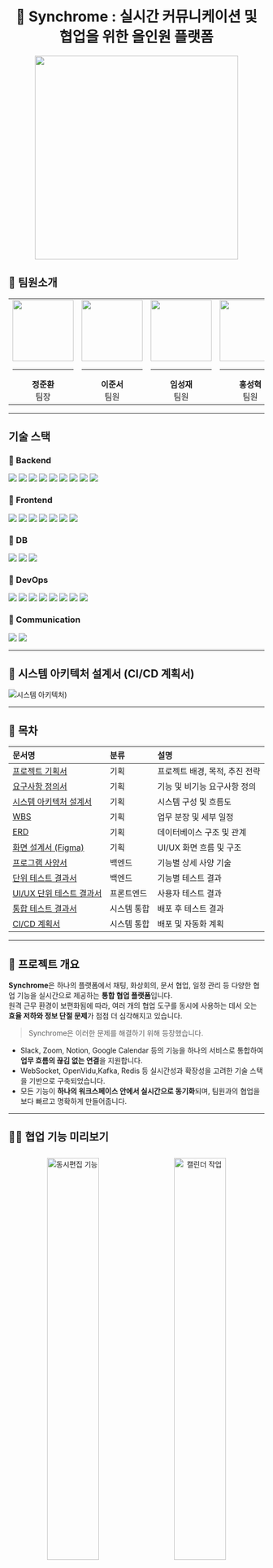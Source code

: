 <h1 align="center">💼 Synchrome : 실시간 커뮤니케이션 및 협업을 위한 올인원 플랫폼</h1>
<p align="center">
  <img src="https://github.com/beyond-sw-camp/be11-fin-2team-SynChrome-BE/blob/main/images/new_synchrome%EB%A1%9C%EA%B3%A0.png" width="400">
</p>

## 📌 팀원소개
<div align="center">
<table>
  <tr>
    <td align="center" width="150">
      <img src="https://github.com/beyond-sw-camp/be11-2nd-ChulungChulung-StomachForce-FE/blob/main/src/assets/%EC%8B%AC%EC%88%9C.jpeg?raw=true" width="120" height="120">
      <hr>
      <b>정준환</b><br>팀장
    </td>
    <td align="center" width="150">
      <img src="https://github.com/beyond-sw-camp/be11-2nd-ChulungChulung-StomachForce-FE/blob/main/src/assets/%EB%A7%88%EC%A7%80%EC%8B%9C%EB%AF%93%E3%84%B4.png?raw=true" width="120" height="120">
      <hr>
      <b>이준서</b><br>팀원
    </td>
    <td align="center" width="150">
      <img src="https://github.com/beyond-sw-camp/be11-2nd-ChulungChulung-StomachForce-FE/blob/main/src/assets/%EB%B0%94%ED%8A%B8%EC%8B%AC%EC%8A%A8.jpeg?raw=true" width="120" height="120">
      <hr>
      <b>임성재</b><br>팀원
    </td>
    <td align="center" width="150">
      <img src="https://github.com/beyond-sw-camp/be11-2nd-ChulungChulung-StomachForce-FE/blob/main/src/assets/%EB%B0%94%ED%8A%B8%EC%8B%AC%EC%8A%A8.png?raw=true" width="120" height="120">
      <hr>
      <b>홍성혁</b><br>팀원
    </td>
  </tr>
</table>
</div>

---

## 기술 스택  

### 📌 Backend  
<div>
  <img src="https://img.shields.io/badge/Spring-6DB33F?style=flat-square&logo=Spring&logoColor=white">
  <img src="https://img.shields.io/badge/SpringBoot-6DB33F?style=flat-square&logo=SpringBoot&logoColor=white">
  <img src="https://img.shields.io/badge/SpringSecurity-6DB33F?style=flat-square&logo=SpringSecurity&logoColor=white">
  <img src="https://img.shields.io/badge/SpringDataJPA-26A641?style=flat-square&logo=Hibernate&logoColor=white">
  <img src="https://img.shields.io/badge/Gradle-02303A?style=flat-square&logo=Gradle&logoColor=white">
  <img src="https://img.shields.io/badge/JWT-000000?style=flat-square&logo=jsonwebtokens&logoColor=white">
  <img src="https://img.shields.io/badge/Hibernate-59666C?style=flat-square&logo=Hibernate&logoColor=white">
  <img src="https://img.shields.io/badge/Docker-2496ED?style=flat-square&logo=Docker&logoColor=white">
  <img src="https://img.shields.io/badge/WebSocket-000000?style=flat-square&logo=WebSocket&logoColor=white">
</div>

### 📌 Frontend  
<div>
  <img src="https://img.shields.io/badge/CSS3-1572B6?style=flat-square&logo=CSS3&logoColor=white">
  <img src="https://img.shields.io/badge/HTML5-E34F26?style=flat-square&logo=HTML5&logoColor=white">
  <img src="https://img.shields.io/badge/JavaScript-F7DF1E?style=flat-square&logo=JavaScript&logoColor=black">
  <img src="https://img.shields.io/badge/Vue.js-4FC08D?style=flat-square&logo=Vue.js&logoColor=white">
  <img src="https://img.shields.io/badge/Axios-764ABC?style=flat-square&logo=Axios&logoColor=white">
  <img src="https://img.shields.io/badge/VueRouter-4FC08D?style=flat-square&logo=Vue.js&logoColor=white">
  <img src="https://img.shields.io/badge/Vuetify-1867C0?style=flat-square&logo=Vuetify&logoColor=white">
</div>

### 📌 DB  
<div>
  <img src="https://img.shields.io/badge/MariaDB-003545?style=flat-square&logo=MariaDB&logoColor=white">
  <img src="https://img.shields.io/badge/Redis-DC382D?style=flat-square&logo=Redis&logoColor=white">
  <img src="https://img.shields.io/badge/AmazonS3-569A31?style=flat-square&logo=AmazonS3&logoColor=white">
</div>

### 📌 DevOps  
<div>
  <img src="https://img.shields.io/badge/Kubernetes-326CE5?style=flat-square&logo=Kubernetes&logoColor=white">
  <img src="https://img.shields.io/badge/AmazonEKS-FF9900?style=flat-square&logo=AmazonEKS&logoColor=white">
  <img src="https://img.shields.io/badge/AmazonEC2-FF9900?style=flat-square&logo=AmazonEC2&logoColor=white">
  <img src="https://img.shields.io/badge/Docker-2496ED?style=flat-square&logo=Docker&logoColor=white">
  <img src="https://img.shields.io/badge/AmazonRDS-527FFF?style=flat-square&logo=AmazonRDS&logoColor=white">
  <img src="https://img.shields.io/badge/AmazonS3-569A31?style=flat-square&logo=AmazonS3&logoColor=white">
  <img src="https://img.shields.io/badge/AmazonRoute53-FF9900?style=flat-square&logo=AmazonRoute53&logoColor=white">
  <img src="https://img.shields.io/badge/GitHubActions-2088FF?style=flat-square&logo=GitHubActions&logoColor=white">
</div>



### 📌 Communication  
<div>
  <img src="https://img.shields.io/badge/Discord-5865F2?style=flat-square&logo=Discord&logoColor=white">
  <img src="https://img.shields.io/badge/GitHub-181717?style=flat-square&logo=GitHub&logoColor=white">
</div>

---

## 📑 시스템 아키텍처 설계서 (CI/CD 계획서)
![시스템 아키텍처](https://github.com/beyond-sw-camp/be11-fin-2team-SynChrome-BE/blob/main/images/drawio.png?raw=true))  

---

## 📄 목차

| 문서명 | 분류 | 설명 |
|:--|:--|:--|
| [프로젝트 기획서](#-프로젝트-기획서-프로젝트기획) | 기획 | 프로젝트 배경, 목적, 추진 전략 |
| [요구사항 정의서](https://docs.google.com/spreadsheets/d/1nOe75VhnAemKxZIbsGkTzGwdzArp8Akl8MRr9XVAgQU/edit?gid=1069002790#gid=1069002790) | 기획 | 기능 및 비기능 요구사항 정의 |
| [시스템 아키텍처 설계서](#-시스템-아키텍처-설계서-cicd-계획서) | 기획 | 시스템 구성 및 흐름도 |
| [WBS](https://docs.google.com/spreadsheets/d/1nOe75VhnAemKxZIbsGkTzGwdzArp8Akl8MRr9XVAgQU/edit?gid=1938375019#gid=1938375019) | 기획 | 업무 분장 및 세부 일정 |
| [ERD](https://www.erdcloud.com/d/4bmoj8iAdXqZrvMs5) | 기획 | 데이터베이스 구조 및 관계 |
| [화면 설계서 (Figma)](https://www.figma.com/design/uPfg5bZWj3IgpGT3QXOHVM/Synchrome?node-id=17-2&p=f&t=5fHFmbCF45cLCuo1-0) | 기획 | UI/UX 화면 흐름 및 구조 |
| [프로그램 사양서](https://docs.google.com/spreadsheets/d/1nOe75VhnAemKxZIbsGkTzGwdzArp8Akl8MRr9XVAgQU/edit?gid=282459126#gid=282459126) | 백엔드 | 기능별 상세 사양 기술 |
| [단위 테스트 결과서](https://documenter.getpostman.com/view/41079375/2sB2cYbzyZ) | 백엔드 | 기능별 테스트 결과 |
| [UI/UX 단위 테스트 결과서](#-uiux-단위-테스트-결과서-프론트엔드-설계-및-구축) | 프론트엔드 | 사용자 테스트 결과 |
| [통합 테스트 결과서](#-배포-후-통합-테스트-결과서-시스템-통합) | 시스템 통합 | 배포 후 테스트 결과 |
| [CI/CD 계획서](./docs/CICD_계획서.pdf) | 시스템 통합 | 배포 및 자동화 계획 |

---

## 📖 프로젝트 개요

**Synchrome**은 하나의 플랫폼에서 채팅, 화상회의, 문서 협업, 일정 관리 등 다양한 협업 기능을 실시간으로 제공하는 **통합 협업 플랫폼**입니다.  
원격 근무 환경이 보편화됨에 따라, 여러 개의 협업 도구를 동시에 사용하는 데서 오는 **효율 저하와 정보 단절 문제**가 점점 더 심각해지고 있습니다.

> Synchrome은 이러한 문제를 해결하기 위해 등장했습니다.

- Slack, Zoom, Notion, Google Calendar 등의 기능을 하나의 서비스로 통합하여 **업무 흐름의 끊김 없는 연결**을 지원합니다.
- WebSocket, OpenVidu,Kafka, Redis 등 실시간성과 확장성을 고려한 기술 스택을 기반으로 구축되었습니다.
- 모든 기능이 **하나의 워크스페이스 안에서 실시간으로 동기화**되며, 팀원과의 협업을 보다 빠르고 명확하게 만들어줍니다.

---

## 🧑‍💻 협업 기능 미리보기

<div align="center">
  <img src="https://github.com/beyond-sw-camp/be11-fin-2team-SynChrome-BE/blob/main/images/%EB%8F%99%EC%8B%9C%ED%8E%B8%EC%A7%91%201.gif" width="45%" style="margin: 10px;" alt="동시편집 기능" />
  <img src="https://github.com/beyond-sw-camp/be11-fin-2team-SynChrome-BE/blob/main/images/%EC%BA%98%EB%A6%B0%EB%8D%941.gif" width="45%" style="margin: 10px;" alt="캘린더 작업" />
</div>

<br>

<p align="center">
  <b>📝 실시간 문서 동시 편집</b>과 <b>📅 일정 등록/조회</b> 기능을 통해  
  팀원 간의 원활한 협업과 계획 수립을 지원합니다.
</p>

---

### ✅ 주요 기능 요약

- **1️⃣ 실시간 커뮤니케이션 및 협업**
  - 실시간 채널 기반 채팅
  - 메시지 스레드, 답장, 이모지 반응, 전달 기능
  - 유저 멘션 및 실시간 알림
  - 브라우저 기반 화상회의 (OpenVidu): 입장/종료, 화면 공유, 마이크/카메라 설정, 회의 녹화

- **2️⃣ 문서 관리**
  - Notion 스타일의 블록 기반 캔버스 에디터
  - 실시간 멀티유저 동시 편집 (WebSocket 기반)
  - 블록 복제/삭제, 글꼴 변경, 줄바꿈 등 에디터 기능 제공

- **3️⃣ 스마트 검색 및 확장성**
  - Opensearch 기반 메시지 검색
  - 마이크로서비스 아키텍처(MSA) 구조로 유연한 기능 확장 지원
  - 모든 데이터는 Kafka + Redis 기반으로 비동기 처리 및 실시간 동기화

- **4️⃣ 일정 관리 기능**
  - 캘린더 기반 일정 등록 및 관리
  - 반복 일정/연속 일정 기능
  - 워크스페이스, 카테고리 이중 필터 제공

---

## 📑 프로젝트 기획서 (프로젝트기획)

### 📌 1. 프로젝트 추진 배경

최근 협업 도구의 사용은 더욱 다양해지고 있으나, 다음과 같은 문제가 반복되고 있습니다:

| 문제점 | 설명 |
|--------|------|
| 툴 간 전환 피로도 | 채팅, 회의, 문서 작성, 일정 관리를 각각 다른 앱에서 수행해야 함 |
| 정보 단절 | 각 툴 간 데이터 연동이 없거나 느려 협업의 연속성이 떨어짐 |
| 높은 비용 | 다양한 SaaS 툴의 유료 플랜이 중복되어 사용료가 증가함 |
| 실시간성 부족 | 즉각적인 피드백이 어려워 업무 지연이 발생함 |

이러한 문제를 해결하기 위해 Synchrome은 모든 협업 기능을 **하나의 플랫폼**에 통합하여  
**업무 몰입도 향상, 정보의 실시간 동기화, 커뮤니케이션의 즉시성**을 제공하는 것을 목표로 합니다.

---

### 🎯 2. 프로젝트 목적

> 협업은 더 간결하고, 실시간으로, 그리고 하나의 플랫폼에서 이루어져야 한다.

Synchrome의 목적은 다음과 같습니다:

- **툴 전환 없는 실시간 커뮤니케이션 제공**
- **문서, 채팅, 회의, 일정이 연결된 업무 흐름 구성**
- **실시간 동기화 기반의 공동 작업 환경 조성**
- **팀워크를 방해하지 않는 사용자 중심의 UI/UX 제공**
- **모든 기능을 적은 비용으로 이용할 수 있는 오픈소스 협업 도구 제공**

---

### 🚀 3. 추진 전략 (핵심 목표)

| 전략 항목 | 구현 내용 |
|-----------|-----------|
| ✅ 실시간 동기화(Sync) | WebSocket + Redis 기반으로 메시지, 회의, 문서 등의 상태를 실시간 반영 |
| ✅ 멀티유저 공동 작업 | 채팅, 회의, 문서 작성 모두 멀티유저 실시간 협업 지원 |
| ✅ 마이크로서비스 구조 | 채팅, 캔버스, 유저, 캘린더 도메인 분리로 독립 배포 및 확장 가능 |
| ✅ 빠른 검색 | Opensearch 기반 고속 메시지/파일 검색 및 필터링 |
| ✅ 유저 중심 UI/UX | 채널/섹션 기반 워크스페이스, 직관적인 레이아웃 구성 |
| ✅ DevOps 자동화 | GitHub Actions → Docker → AWS EKS로 이어지는 자동 배포 파이프라인 |

---

## 📑 요구사항 정의서 (프로젝트기획)
[📎요구사항 정의서](https://docs.google.com/spreadsheets/d/1nOe75VhnAemKxZIbsGkTzGwdzArp8Akl8MRr9XVAgQU/edit?gid=1069002790#gid=1069002790)

---

## 📑 WBS (프로젝트기획)
[📎 WBS](https://docs.google.com/spreadsheets/d/1nOe75VhnAemKxZIbsGkTzGwdzArp8Akl8MRr9XVAgQU/edit?gid=1938375019#gid=1938375019)

---

## 📑 ERD (프로젝트기획) 
<div align="center">
  <img src="https://github.com/beyond-sw-camp/be11-fin-2team-SynChrome-BE/blob/main/images/Synchrome_DB.png?raw=true">
</div>

---

## 📑 화면설계서 (프로젝트기획)
[📎 화면설계서(figma)](https://www.figma.com/design/uPfg5bZWj3IgpGT3QXOHVM/Synchrome?node-id=17-2&p=f&t=rBab0xfYe9HFknH1-0)

---

## 📑 프로그램사양서 (백엔드 설계 및 구축)
[📎 프로그램 사양서](https://docs.google.com/spreadsheets/d/1nOe75VhnAemKxZIbsGkTzGwdzArp8Akl8MRr9XVAgQU/edit?gid=282459126#gid=282459126)

---

## 📑 단위 테스트 결과서 (백엔드 설계 및 구축)
[📎 단위테스트 결과서(백엔드)](https://documenter.getpostman.com/view/41079375/2sB2cYbzyZ)

---

## 📑 UI/UX 단위 테스트 결과서 (프론트엔드 설계 및 구축)

### 📁 워크스페이스

<details>
  <summary>로그인 및 워크스페이스 생성</summary>
  <img src="https://github.com/beyond-sw-camp/be11-fin-2team-SynChrome-BE/blob/main/images/로그인%20및%20워크스페이스%20생성.gif?raw=true" width="600">
</details>

<details>
  <summary>워크스페이스 편집</summary>
  <img src="https://github.com/beyond-sw-camp/be11-fin-2team-SynChrome-BE/blob/main/images/워크스페이스%20편집.gif?raw=true" width="600">
</details>

<details>
  <summary>사용자 초대</summary>
  <img src="https://github.com/beyond-sw-camp/be11-fin-2team-SynChrome-BE/blob/main/images/워크스페이스에%20사용자%20초대.gif?raw=true" width="600">
</details>

<details>
  <summary>섹션 및 채널 생성</summary>
  <img src="https://github.com/beyond-sw-camp/be11-fin-2team-SynChrome-BE/blob/main/images/섹션%20및%20채널%20생성.gif?raw=true" width="600">
</details>

<details>
  <summary>워크스페이스별 독립 채널 관리</summary>
  <img src="https://github.com/beyond-sw-camp/be11-fin-2team-SynChrome-BE/blob/main/images/워크스페이스별%20독립적인%20채널내용.gif?raw=true" width="600">
</details>


### 💬 채팅

<details>
  <summary>채팅 기능</summary>
  <img src="https://github.com/beyond-sw-camp/be11-fin-2team-SynChrome-BE/blob/main/images/채팅%20기능.gif?raw=true" width="600">
</details>

<details>
  <summary>검색 - 채팅 메시지 검색</summary>
  <img src="https://github.com/beyond-sw-camp/be11-fin-2team-SynChrome-BE/blob/main/images/검색.gif?raw=true" width="600">
</details>

<details>
  <summary>멘션 알림</summary>
  <img src="https://github.com/beyond-sw-camp/be11-fin-2team-SynChrome-BE/blob/main/images/태그알림.gif?raw=true" width="600">
</details>

<details>
  <summary>메시지 전달</summary>
  <img src="https://github.com/beyond-sw-camp/be11-fin-2team-SynChrome-BE/blob/main/images/채팅%20전달%20기능.gif?raw=true" width="600">
</details>

<details>
  <summary>이모티콘 반응</summary>
  <img src="https://github.com/beyond-sw-camp/be11-fin-2team-SynChrome-BE/blob/main/images/채팅%20이모티콘%20기능.gif?raw=true" width="600">
</details>

<details>
  <summary>스레드 기능</summary>
  <img src="https://github.com/beyond-sw-camp/be11-fin-2team-SynChrome-BE/blob/main/images/채팅%20스레드%20기능.gif?raw=true" width="600">
</details>

<details>
  <summary>메시지 수정 및 삭제</summary>
  <img src="https://github.com/beyond-sw-camp/be11-fin-2team-SynChrome-BE/blob/main/images/채팅%20수정%20및%20삭제%20기능.gif?raw=true" width="600">
</details>

<details>
  <summary>답장 기능</summary>
  <img src="https://github.com/beyond-sw-camp/be11-fin-2team-SynChrome-BE/blob/main/images/채팅%20답장%20기능.gif?raw=true" width="600">
</details>


### 🎥 화상회의

<details>
  <summary>입장 및 알림</summary>
  <img src="https://github.com/beyond-sw-camp/be11-fin-2team-SynChrome-BE/blob/main/images/화상회의%20및%20알림.gif?raw=true" width="600">
</details>

<details>
  <summary>카메라 및 마이크 설정</summary>
  <img src="https://github.com/beyond-sw-camp/be11-fin-2team-SynChrome-BE/blob/main/images/화상회의%20카메라%20및%20마이크%20설정.gif?raw=true" width="600">
</details>

<details>
  <summary>화면 녹화</summary>
  <img src="https://github.com/beyond-sw-camp/be11-fin-2team-SynChrome-BE/blob/main/images/화상회의%20화면%20녹화.gif?raw=true" width="600">
</details>

<details>
  <summary>화면 공유</summary>
  <img src="https://github.com/beyond-sw-camp/be11-fin-2team-SynChrome-BE/blob/main/images/화상회의%20화면공유.gif?raw=true" width="600">
</details>


### 📅 캘린더

<details>
  <summary>일정 생성 및 카테고리 추가</summary>
  <img src="https://github.com/beyond-sw-camp/be11-fin-2team-SynChrome-BE/blob/main/images/캘린더%20일정생성%20및%20카테고리%20추가.gif?raw=true" width="600">
</details>

<details>
  <summary>연속 일정 생성 (n일)</summary>
  <img src="https://github.com/beyond-sw-camp/be11-fin-2team-SynChrome-BE/blob/main/images/캘린더%20n일%20일정생성.gif?raw=true" width="600">
</details>

<details>
  <summary>반복 일정 생성</summary>
  <img src="https://github.com/beyond-sw-camp/be11-fin-2team-SynChrome-BE/blob/main/images/캘린더%20반복일정%20생성.gif?raw=true" width="600">
</details>

<details>
  <summary>상세 일정 조회 및 삭제</summary>
  <img src="https://github.com/beyond-sw-camp/be11-fin-2team-SynChrome-BE/blob/main/images/캘린더%20일정상세조회%20및%20삭제.gif?raw=true" width="600">
</details>

<details>
  <summary>워크스페이스 + 카테고리 이중 필터</summary>
  <img src="https://github.com/beyond-sw-camp/be11-fin-2team-SynChrome-BE/blob/main/images/캘린더%20워크스페이스와%20카테고리%20이중%20필터링%20기능.gif?raw=true" width="600">
</details>


### 🧩 캔버스

<details>
  <summary>캔버스 생성 및 작성</summary>
  <img src="https://github.com/beyond-sw-camp/be11-fin-2team-SynChrome-BE/blob/main/images/캔버스생성,작성(줄바꿈).gif?raw=true" width="600">
</details>

<details>
  <summary>실시간 동시 편집 (멀티유저)</summary>
  <img src="https://github.com/beyond-sw-camp/be11-fin-2team-SynChrome-BE/blob/main/images/캔버스2개의화면에서동시작업.gif?raw=true" width="600">
</details>

<details>
  <summary>블럭 삭제</summary>
  <img src="https://github.com/beyond-sw-camp/be11-fin-2team-SynChrome-BE/blob/main/images/캔버스%20블럭%20삭제%20기능.gif?raw=true" width="600">
</details>

<details>
  <summary>블럭 복제</summary>
  <img src="https://github.com/beyond-sw-camp/be11-fin-2team-SynChrome-BE/blob/main/images/캔버스%20블럭%20복제%20기능.gif?raw=true" width="600">
</details>

<details>
  <summary>글꼴 변경</summary>
  <img src="https://github.com/beyond-sw-camp/be11-fin-2team-SynChrome-BE/blob/main/images/캔버스%20글꼴변환%20기능.gif?raw=true" width="600">
</details>


### 💳 결제

<details>
  <summary>구독 및 구독 취소 기능</summary>
  <img src="https://github.com/beyond-sw-camp/be11-fin-2team-SynChrome-BE/blob/main/images/구독%20및%20구독취소%20기능%20구현.gif?raw=true" width="600">
</details>

---

## 🚀 배포 및 운영

- 운영 URL : https://www.synchrome.shop 
- 배포 환경 : AWS

